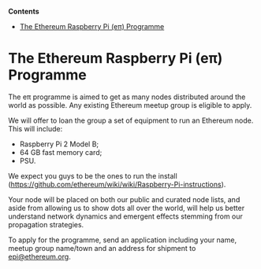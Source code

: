 <!-- START doctoc generated TOC please keep comment here to allow auto update -->
<!-- DON'T EDIT THIS SECTION, INSTEAD RE-RUN doctoc TO UPDATE -->
**Contents**

- [The Ethereum Raspberry Pi (eπ) Programme](#the-ethereum-raspberry-pi-e%CF%80-programme)

<!-- END doctoc generated TOC please keep comment here to allow auto update -->

# The Ethereum Raspberry Pi (eπ) Programme

The eπ programme is aimed to get as many nodes distributed around the world as possible. Any existing Ethereum meetup group is eligible to apply.

We will offer to loan the group a set of equipment to run an Ethereum node. This will include:

- Raspberry Pi 2 Model B;
- 64 GB fast memory card;
- PSU.

We expect you guys to be the ones to run the install (https://github.com/ethereum/wiki/wiki/Raspberry-Pi-instructions).

Your node will be placed on both our public and curated node lists, and aside from allowing us to show dots all over the world, will help us better understand network dynamics and emergent effects stemming from our propagation strategies.

To apply for the programme, send an application including your name, meetup group name/town and an address for shipment to epi@ethereum.org.

